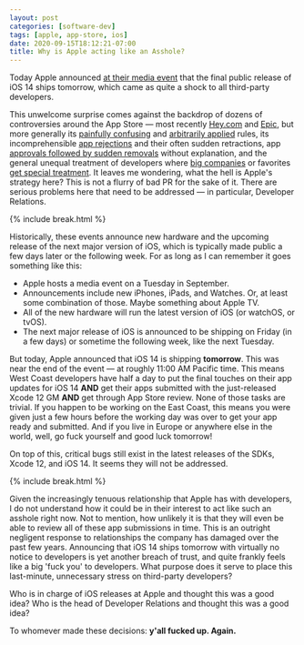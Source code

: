 ```yaml
---
layout: post
categories: [software-dev]
tags: [apple, app-store, ios]
date: 2020-09-15T18:12:21-07:00
title: Why is Apple acting like an Asshole?
---
```


Today Apple announced [at their media event](https://www.apple.com/apple-events/september-2020/) that the final public release of iOS 14 ships tomorrow, which came as quite a shock to all third-party developers.

<!--excerpt-->

This unwelcome surprise comes against the backdrop of dozens of controversies around the App Store &mdash; most recently [Hey.com](https://www.theverge.com/2020/6/16/21293419/hey-apple-rejection-ios-app-store-dhh-gangsters-antitrust) and [Epic](https://daringfireball.net/linked/2020/08/28/apple-terminates-epic-games-account), but more generally its [painfully confusing](https://marco.org/2020/09/11/app-review-changes) and [arbitrarily applied](https://inessential.com/2020/05/10/heads_up_to_rss_reader_authors) rules, its incomprehensible [app rejections](https://mjtsai.com/blog/tag/rejection/) and their often sudden retractions, app [approvals followed by sudden removals](https://www.macrumors.com/2016/03/07/flexbright-adjust-display-temperature/) without explanation, and the general unequal treatment of developers where [big companies](https://gizmodo.com/researchers-uber-s-ios-app-had-secret-permissions-that-1819177235) or favorites [get special treatment](https://mjtsai.com/blog/2019/02/27/bbedit-12-6-to-return-to-the-mac-app-store/). It leaves me wondering, what the hell is Apple's strategy here? This is not a flurry of bad PR for the sake of it. There are serious problems here that need to be addressed &mdash; in particular, Developer Relations.

{% include break.html %}

Historically, these events announce new hardware and the upcoming release of the next major version of iOS, which is typically made public a few days later or the following week. For as long as I can remember it goes something like this:

- Apple hosts a media event on a Tuesday in September.
- Announcements include new iPhones, iPads, and Watches. Or, at least some combination of those. Maybe something about Apple TV.
- All of the new hardware will run the latest version of iOS (or watchOS, or tvOS).
- The next major release of iOS is announced to be shipping on Friday (in a few days) or sometime the following week, like the next Tuesday.

But today, Apple announced that iOS 14 is shipping **tomorrow**. This was near the end of the event &mdash; at roughly 11:00 AM Pacific time. This means West Coast developers have half a day to put the final touches on their app updates for iOS 14 **AND** get their apps submitted with the just-released Xcode 12 GM **AND** get through App Store review. None of those tasks are trivial. If you happen to be working on the East Coast, this means you were given just a few hours before the working day was over to get your app ready and submitted. And if you live in Europe or anywhere else in the world, well, go fuck yourself and good luck tomorrow!

On top of this, critical bugs still exist in the latest releases of the SDKs, Xcode 12, and iOS 14. It seems they will not be addressed.

{% include break.html %}

Given the increasingly tenuous relationship that Apple has with developers, I do not understand how it could be in their interest to act like such an asshole right now. Not to mention, how unlikely it is that they will even be able to review all of these app submissions in time. This is an outright negligent response to relationships the company has damaged over the past few years. Announcing that iOS 14 ships tomorrow with virtually no notice to developers is yet another breach of trust, and quite frankly feels like a big 'fuck you' to developers. What purpose does it serve to place this last-minute, unnecessary stress on third-party developers?

Who is in charge of iOS releases at Apple and thought this was a good idea? Who is the head of Developer Relations and thought this was a good idea?

To whomever made these decisions: **y'all fucked up. Again.**

